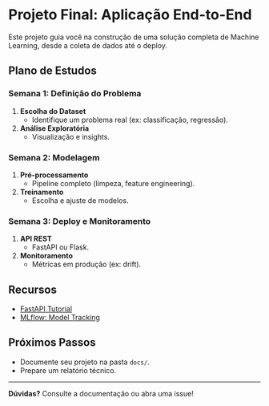 # Projeto Final: Aplicação End-to-End

Este projeto guia você na construção de uma solução completa de Machine Learning, desde a coleta de dados até o deploy.

## Plano de Estudos

### Semana 1: Definição do Problema
1. **Escolha do Dataset**
   - Identifique um problema real (ex: classificação, regressão).
2. **Análise Exploratória**
   - Visualização e insights.

### Semana 2: Modelagem
1. **Pré-processamento**
   - Pipeline completo (limpeza, feature engineering).
2. **Treinamento**
   - Escolha e ajuste de modelos.

### Semana 3: Deploy e Monitoramento
1. **API REST**
   - FastAPI ou Flask.
2. **Monitoramento**
   - Métricas em produção (ex: drift).

## Recursos
- [FastAPI Tutorial](https://fastapi.tiangolo.com/tutorial/)
- [MLflow: Model Tracking](https://mlflow.org/)

## Próximos Passos
- Documente seu projeto na pasta `docs/`.
- Prepare um relatório técnico.

---
**Dúvidas?** Consulte a documentação ou abra uma issue!
